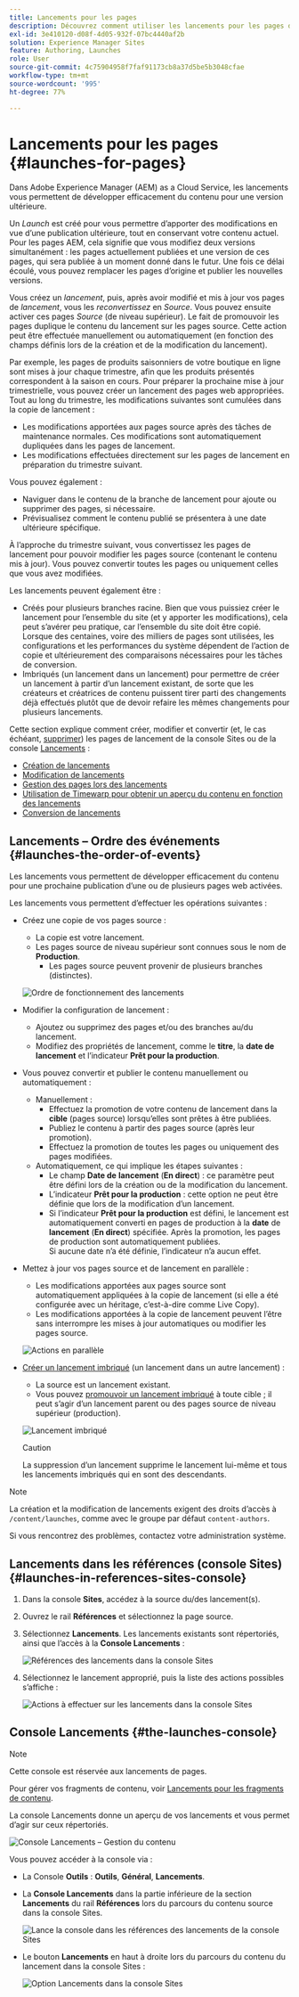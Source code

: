 ```yaml
---
title: Lancements pour les pages
description: Découvrez comment utiliser les lancements pour les pages dans Adobe Experience Manager as a Cloud Service. Les lancements vous permettent de développer efficacement du contenu pour une version ultérieure, tout en conservant vos pages actives.
exl-id: 3e410120-d08f-4d05-932f-07bc4440af2b
solution: Experience Manager Sites
feature: Authoring, Launches
role: User
source-git-commit: 4c75904958f7faf91173cb8a37d5be5b3048cfae
workflow-type: tm+mt
source-wordcount: '995'
ht-degree: 77%

---
```


# Lancements pour les pages {#launches-for-pages}

Dans Adobe Experience Manager (AEM) as a Cloud Service, les lancements vous permettent de développer efficacement du contenu pour une version ultérieure.

Un *Launch* est créé pour vous permettre d’apporter des modifications en vue d’une publication ultérieure, tout en conservant votre contenu actuel. Pour les pages AEM, cela signifie que vous modifiez deux versions simultanément : les pages actuellement publiées et une version de ces pages, qui sera publiée à un moment donné dans le futur. Une fois ce délai écoulé, vous pouvez remplacer les pages d’origine et publier les nouvelles versions.

<!--
>[!NOTE]
>
>Launches are also available for Content Fragments. The basic concepts are the same, but there are differences in how to manage them in AEM. 
>
>For full details see [Launches for Content Fragments](/help/sites-cloud/administering/content-fragments/launches-for-content-fragments.md).
-->

Vous créez un *lancement*, puis, après avoir modifié et mis à jour vos pages de *lancement*, vous les *reconvertissez* en *Source*. Vous pouvez ensuite activer ces pages *Source* (de niveau supérieur). Le fait de promouvoir les pages duplique le contenu du lancement sur les pages source. Cette action peut être effectuée manuellement ou automatiquement (en fonction des champs définis lors de la création et de la modification du lancement).

Par exemple, les pages de produits saisonniers de votre boutique en ligne sont mises à jour chaque trimestre, afin que les produits présentés correspondent à la saison en cours. Pour préparer la prochaine mise à jour trimestrielle, vous pouvez créer un lancement des pages web appropriées. Tout au long du trimestre, les modifications suivantes sont cumulées dans la copie de lancement :

* Les modifications apportées aux pages source après des tâches de maintenance normales. Ces modifications sont automatiquement dupliquées dans les pages de lancement.
* Les modifications effectuées directement sur les pages de lancement en préparation du trimestre suivant.

Vous pouvez également :

* Naviguer dans le contenu de la branche de lancement pour ajoute ou supprimer des pages, si nécessaire.
* Prévisualisez comment le contenu publié se présentera à une date ultérieure spécifique.

À l’approche du trimestre suivant, vous convertissez les pages de lancement pour pouvoir modifier les pages source (contenant le contenu mis à jour). Vous pouvez convertir toutes les pages ou uniquement celles que vous avez modifiées.

Les lancements peuvent également être :

* Créés pour plusieurs branches racine. Bien que vous puissiez créer le lancement pour l’ensemble du site (et y apporter les modifications), cela peut s’avérer peu pratique, car l’ensemble du site doit être copié. Lorsque des centaines, voire des milliers de pages sont utilisées, les configurations et les performances du système dépendent de l’action de copie et ultérieurement des comparaisons nécessaires pour les tâches de conversion.
* Imbriqués (un lancement dans un lancement) pour permettre de créer un lancement à partir d’un lancement existant, de sorte que les créateurs et créatrices de contenu puissent tirer parti des changements déjà effectués plutôt que de devoir refaire les mêmes changements pour plusieurs lancements.

Cette section explique comment créer, modifier et convertir (et, le cas échéant, [supprimer](/help/sites-cloud/authoring/launches/creating.md#deleting-a-launch)) les pages de lancement de la console Sites ou de la console [Lancements](#the-launches-console) :

* [Création de lancements](/help/sites-cloud/authoring/launches/creating.md)
* [Modification de lancements](/help/sites-cloud/authoring/launches/editing.md)
* [Gestion des pages lors des lancements](/help/sites-cloud/authoring/launches/managing-pages.md)
* [Utilisation de Timewarp pour obtenir un aperçu du contenu en fonction des lancements](/help/sites-cloud/authoring/launches/preview.md)
* [Conversion de lancements](/help/sites-cloud/authoring/launches/promoting.md)

## Lancements – Ordre des événements {#launches-the-order-of-events}

Les lancements vous permettent de développer efficacement du contenu pour une prochaine publication d’une ou de plusieurs pages web activées.

Les lancements vous permettent d’effectuer les opérations suivantes :

* Créez une copie de vos pages source :
   * La copie est votre lancement.
   * Les pages source de niveau supérieur sont connues sous le nom de **Production**.
      * Les pages source peuvent provenir de plusieurs branches (distinctes).

  ![Ordre de fonctionnement des lancements](/help/sites-cloud/authoring/assets/launches-order.png)

* Modifier la configuration de lancement :
   * Ajoutez ou supprimez des pages et/ou des branches au/du lancement.
   * Modifiez des propriétés de lancement, comme le **titre**, la **date de lancement** et l’indicateur **Prêt pour la production**.
* Vous pouvez convertir et publier le contenu manuellement ou automatiquement :
   * Manuellement :
      * Effectuez la promotion de votre contenu de lancement dans la **cible** (pages source) lorsqu’elles sont prêtes à être publiées.
      * Publiez le contenu à partir des pages source (après leur promotion).
      * Effectuez la promotion de toutes les pages ou uniquement des pages modifiées.
   * Automatiquement, ce qui implique les étapes suivantes :
      * Le champ **Date de** **lancement** (**En direct**) : ce paramètre peut être défini lors de la création ou de la modification du lancement.
      * L’indicateur **Prêt pour la production** : cette option ne peut être définie que lors de la modification d’un lancement.
      * Si l’indicateur **Prêt pour la production** est défini, le lancement est automatiquement converti en pages de production à la **date** de **lancement** (**En direct**) spécifiée. Après la promotion, les pages de production sont automatiquement publiées.\
        Si aucune date n’a été définie, l’indicateur n’a aucun effet.
* Mettez à jour vos pages source et de lancement en parallèle :
   * Les modifications apportées aux pages source sont automatiquement appliquées à la copie de lancement (si elle a été configurée avec un héritage, c’est-à-dire comme Live Copy).
   * Les modifications apportées à la copie de lancement peuvent l’être sans interrompre les mises à jour automatiques ou modifier les pages source.

  ![Actions en parallèle](/help/sites-cloud/authoring/assets/launches-parallel.png)

* [Créer un lancement imbriqué](/help/sites-cloud/authoring/launches/creating.md#creating-a-nested-launch) (un lancement dans un autre lancement) :
   * La source est un lancement existant.
   * Vous pouvez [promouvoir un lancement imbriqué](/help/sites-cloud/authoring/launches/promoting.md#promoting-a-nested-launch) à toute cible ; il peut s’agir d’un lancement parent ou des pages source de niveau supérieur (production).

  ![Lancement imbriqué](/help/sites-cloud/authoring/assets/launches-nested.png)

  >[!CAUTION]
  >
  >La suppression d’un lancement supprime le lancement lui-même et tous les lancements imbriqués qui en sont des descendants.

>[!NOTE]
>
>La création et la modification de lancements exigent des droits d’accès à `/content/launches`, comme avec le groupe par défaut `content-authors`.
>
>Si vous rencontrez des problèmes, contactez votre administration système.

## Lancements dans les références (console Sites) {#launches-in-references-sites-console}

1. Dans la console **Sites**, accédez à la source du/des lancement(s).
1. Ouvrez le rail **Références** et sélectionnez la page source.
1. Sélectionnez **Lancements**. Les lancements existants sont répertoriés, ainsi que l’accès à la **Console Lancements** :

   ![Références des lancements dans la console Sites](/help/sites-cloud/authoring/assets/launches-references.png)

1. Sélectionnez le lancement approprié, puis la liste des actions possibles s’affiche :

   ![Actions à effectuer sur les lancements dans la console Sites](/help/sites-cloud/authoring/assets/launches-references-actions.png)

## Console Lancements {#the-launches-console}

>[!NOTE]
>
>Cette console est réservée aux lancements de pages.
>
>Pour gérer vos fragments de contenu, voir [Lancements pour les fragments de contenu](/help/sites-cloud/administering/content-fragments/launches-for-content-fragments.md).

La console Lancements donne un aperçu de vos lancements et vous permet d’agir sur ceux répertoriés.

![Console Lancements – Gestion du contenu](/help/sites-cloud/authoring/assets/launches-navigate-launches-console.png)

Vous pouvez accéder à la console via :

* La Console **Outils** : **Outils**, **Général**, **Lancements**.

* La **Console Lancements** dans la partie inférieure de la section **Lancements** du rail **Références** lors du parcours du contenu source dans la console Sites.

  ![Lance la console dans les références des lancements de la console Sites](/help/sites-cloud/authoring/assets/launches-references.png)

* Le bouton **Lancements** en haut à droite lors du parcours du contenu du lancement dans la console Sites :

  ![Option Lancements dans la console Sites](/help/sites-cloud/authoring/assets/launches-console-navigate-launch-content.png)
